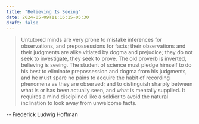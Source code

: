 ```yaml
---
title: "Believing Is Seeing"
date: 2024-05-09T11:16:15+05:30
draft: false
---
```


> Untutored minds are very prone to mistake inferences for observations, and
prepossessions for facts; their observations and their judgments are alike
vitiated by dogma and prejudice; they do not seek to investigate, they seek to
prove.  The old proverb is inverted, believing is seeing. The student of
science must pledge himself to do his best to eliminate prepossession and dogma
from his judgments, and he must spare no pains to acquire the habit of
recording phenomena as they are observed; and to distinguish sharply between
what is or has been actually seen, and what is mentally supplied. It requires a
mind disciplined like a soldier to avoid the natural inclination to look away
from unwelcome facts.

-- Frederick Ludwig Hoffman
